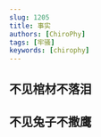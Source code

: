 ```yaml
---
slug: 1205
title: 事实         
authors: [ChiroPhy]
tags: [牢骚]
keywords: [chirophy]
---
```


## 不见棺材不落泪
## 不见兔子不撒鹰